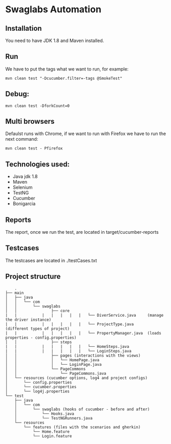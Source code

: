 # Swaglabs Automation

## Installation
You need to have JDK 1.8 and Maven installed.

## Run
We have to put the tags what we want to run, for example:

```
mvn clean test "-Dcucumber.filter=-tags @SmokeTest"
```

## Debug:
```
mvn clean test -DforkCount=0
```

## Multi browsers
Defaulst runs with Chrome, if we want to run with Firefox we have to run the next command:

```
mvn clean test - Pfirefox
```

## Technologies used:
* Java jdk 1.8
* Maven
* Selenium
* TestNG
* Cucumber
* Bonigarcia

## Reports
The report, once we run the test, are located in target/cucumber-reports

## Testcases
The testcases are located in ./testCases.txt

## Project structure

```
	.
├── main
│   ├── java
│   │   └── com
│   │       └── swaglabs
│   │               ├── core
|   |		    |	|   |   |   |   └── DiverService.java     (manage the driver instance)
|   |		    |	|   |   |   |   └── ProjectType.java      (different types of project)
|   |		    |	|   |   |   |   └── PropertyManager.java  (loads properties - config.properties)
│   │               ├── steps
|   |		    |	|   |   |   |   └── HomeSteps.java
|   |		    |	|   |   |   |   └── LoginSteps.java
│   │               ├── pages (interactions with the views)
│   │               │   └── HomePage.java
│   │               │   └── LoginPage.java
│   │               └── PageCommons
│   │                   └── PageCommons.java
│   └── resources (cucumber options, log4 and project configs)
│       └── config.properties
│       └── cucumber.properties
│       └── log4j.properties
└── test
    ├── java
    │   └── com
    │       └── swaglabs (hooks of cucumber - before and after)
    │           └── Hooks.java
    │           └── TestNGRunners.java
    └── resources
        └── features (files with the scenarios and gherkin)
            └── Home.feature
            └── Login.feature
```